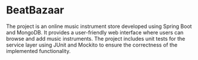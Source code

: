 # BeatBazaar

The project is an online music instrument store developed using Spring Boot and MongoDB. It provides a user-friendly web interface where users can browse and add music instruments. The project includes unit tests for the service layer using JUnit and Mockito to ensure the correctness of the implemented functionality.
